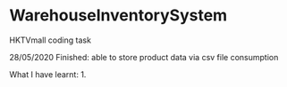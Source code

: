 # WarehouseInventorySystem
HKTVmall coding task

28/05/2020 
Finished: able to store product data via csv file consumption

What I have learnt:
1.

